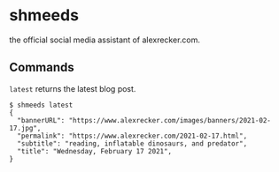 # shmeeds

the official social media assistant of alexrecker.com.

## Commands

`latest` returns the latest blog post.

```shell
$ shmeeds latest
{
  "bannerURL": "https://www.alexrecker.com/images/banners/2021-02-17.jpg",
  "permalink": "https://www.alexrecker.com/2021-02-17.html",
  "subtitle": "reading, inflatable dinosaurs, and predator",
  "title": "Wednesday, February 17 2021",
}
```
